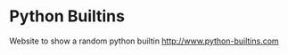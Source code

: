 Python Builtins
================

Website to show a random python builtin
http://www.python-builtins.com
